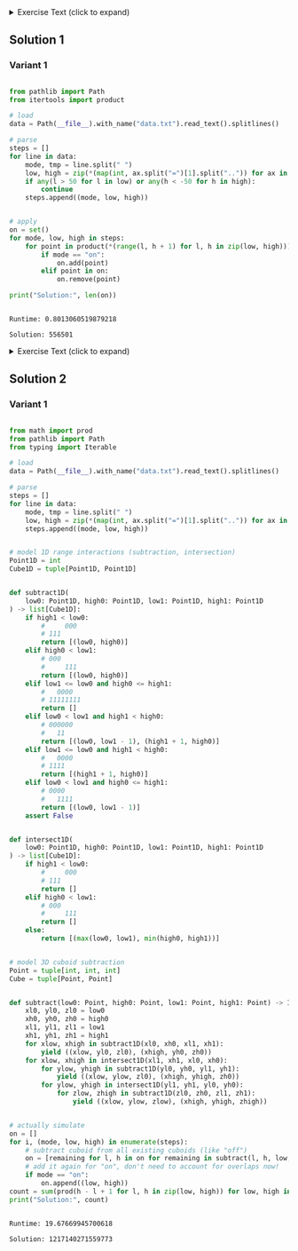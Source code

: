 <details><summary>Exercise Text (click to expand)</summary>

<article class="day-desc"><h2>--- Day 22: Reactor Reboot ---</h2><p>Operating at these extreme ocean depths has overloaded the submarine's reactor; it needs to be rebooted.</p>
<p>The reactor core is made up of a large 3-dimensional grid made up entirely of cubes, one cube per integer 3-dimensional coordinate (<code>x,y,z</code>). Each cube can be either <em>on</em> or <em>off</em>; at the start of the reboot process, they are all <em>off</em>. (Could it be an old model of a reactor you've seen <a href="/2020/day/17">before</a>?)</p>
<p>To reboot the reactor, you just need to set all of the cubes to either <em>on</em> or <em>off</em> by following a list of <em>reboot steps</em> (your puzzle input). Each step specifies a <a href="https://en.wikipedia.org/wiki/Cuboid" target="_blank">cuboid</a> (the set of all cubes that have coordinates which fall within ranges for <code>x</code>, <code>y</code>, and <code>z</code>) and whether to turn all of the cubes in that cuboid <em>on</em> or <em>off</em>.</p>
<p>For example, given these reboot steps:</p>
<pre><code>on x=10..12,y=10..12,z=10..12
on x=11..13,y=11..13,z=11..13
off x=9..11,y=9..11,z=9..11
on x=10..10,y=10..10,z=10..10
</code></pre>
<p>The first step (<code>on x=10..12,y=10..12,z=10..12</code>) turns <em>on</em> a 3x3x3 cuboid consisting of 27 cubes:</p>
<ul>
<li><code>10,10,10</code></li>
<li><code>10,10,11</code></li>
<li><code>10,10,12</code></li>
<li><code>10,11,10</code></li>
<li><code>10,11,11</code></li>
<li><code>10,11,12</code></li>
<li><code>10,12,10</code></li>
<li><code>10,12,11</code></li>
<li><code>10,12,12</code></li>
<li><code>11,10,10</code></li>
<li><code>11,10,11</code></li>
<li><code>11,10,12</code></li>
<li><code>11,11,10</code></li>
<li><code>11,11,11</code></li>
<li><code>11,11,12</code></li>
<li><code>11,12,10</code></li>
<li><code>11,12,11</code></li>
<li><code>11,12,12</code></li>
<li><code>12,10,10</code></li>
<li><code>12,10,11</code></li>
<li><code>12,10,12</code></li>
<li><code>12,11,10</code></li>
<li><code>12,11,11</code></li>
<li><code>12,11,12</code></li>
<li><code>12,12,10</code></li>
<li><code>12,12,11</code></li>
<li><code>12,12,12</code></li>
</ul>
<p>The second step (<code>on x=11..13,y=11..13,z=11..13</code>) turns <em>on</em> a 3x3x3 cuboid that overlaps with the first. As a result, only 19 additional cubes turn on; the rest are already on from the previous step:</p>
<ul>
<li><code>11,11,13</code></li>
<li><code>11,12,13</code></li>
<li><code>11,13,11</code></li>
<li><code>11,13,12</code></li>
<li><code>11,13,13</code></li>
<li><code>12,11,13</code></li>
<li><code>12,12,13</code></li>
<li><code>12,13,11</code></li>
<li><code>12,13,12</code></li>
<li><code>12,13,13</code></li>
<li><code>13,11,11</code></li>
<li><code>13,11,12</code></li>
<li><code>13,11,13</code></li>
<li><code>13,12,11</code></li>
<li><code>13,12,12</code></li>
<li><code>13,12,13</code></li>
<li><code>13,13,11</code></li>
<li><code>13,13,12</code></li>
<li><code>13,13,13</code></li>
</ul>
<p>The third step (<code>off x=9..11,y=9..11,z=9..11</code>) turns <em>off</em> a 3x3x3 cuboid that overlaps partially with some cubes that are on, ultimately turning off 8 cubes:</p>
<ul>
<li><code>10,10,10</code></li>
<li><code>10,10,11</code></li>
<li><code>10,11,10</code></li>
<li><code>10,11,11</code></li>
<li><code>11,10,10</code></li>
<li><code>11,10,11</code></li>
<li><code>11,11,10</code></li>
<li><code>11,11,11</code></li>
</ul>
<p>The final step (<code>on x=10..10,y=10..10,z=10..10</code>) turns <em>on</em> a single cube, <code>10,10,10</code>. After this last step, <code><em>39</em></code> cubes are <em>on</em>.</p>
<p>The initialization procedure only uses cubes that have <code>x</code>, <code>y</code>, and <code>z</code> positions of at least <code>-50</code> and at most <code>50</code>. For now, ignore cubes outside this region.</p>
<p>Here is a larger example:</p>
<pre><code>on x=-20..26,y=-36..17,z=-47..7
on x=-20..33,y=-21..23,z=-26..28
on x=-22..28,y=-29..23,z=-38..16
on x=-46..7,y=-6..46,z=-50..-1
on x=-49..1,y=-3..46,z=-24..28
on x=2..47,y=-22..22,z=-23..27
on x=-27..23,y=-28..26,z=-21..29
on x=-39..5,y=-6..47,z=-3..44
on x=-30..21,y=-8..43,z=-13..34
on x=-22..26,y=-27..20,z=-29..19
off x=-48..-32,y=26..41,z=-47..-37
on x=-12..35,y=6..50,z=-50..-2
off x=-48..-32,y=-32..-16,z=-15..-5
on x=-18..26,y=-33..15,z=-7..46
off x=-40..-22,y=-38..-28,z=23..41
on x=-16..35,y=-41..10,z=-47..6
off x=-32..-23,y=11..30,z=-14..3
on x=-49..-5,y=-3..45,z=-29..18
off x=18..30,y=-20..-8,z=-3..13
on x=-41..9,y=-7..43,z=-33..15
on x=-54112..-39298,y=-85059..-49293,z=-27449..7877
on x=967..23432,y=45373..81175,z=27513..53682
</code></pre>
<p>The last two steps are fully outside the initialization procedure area; all other steps are fully within it. After executing these steps in the initialization procedure region, <code><em>590784</em></code> cubes are <em>on</em>.</p>
<p>Execute the reboot steps. Afterward, considering only cubes in the region <code>x=-50..50,y=-50..50,z=-50..50</code>, <em>how many cubes are on?</em></p>
</article>

</details>

## Solution 1

### Variant 1

```python

from pathlib import Path
from itertools import product

# load
data = Path(__file__).with_name("data.txt").read_text().splitlines()

# parse
steps = []
for line in data:
    mode, tmp = line.split(" ")
    low, high = zip(*(map(int, ax.split("=")[1].split("..")) for ax in tmp.split(",")))
    if any(l > 50 for l in low) or any(h < -50 for h in high):
        continue
    steps.append((mode, low, high))


# apply
on = set()
for mode, low, high in steps:
    for point in product(*(range(l, h + 1) for l, h in zip(low, high))):
        if mode == "on":
            on.add(point)
        elif point in on:
            on.remove(point)

print("Solution:", len(on))


```

```

Runtime: 0.8013060519879218

Solution: 556501

```

<details><summary>Exercise Text (click to expand)</summary>

<article class="day-desc"><h2 id="part2">--- Part Two ---</h2><p>Now that the initialization procedure is complete, you can reboot the reactor.</p>
<p>Starting with all cubes <em>off</em>, run all of the <em>reboot steps</em> for all cubes in the reactor.</p>
<p>Consider the following reboot steps:</p>
<pre><code>on x=-5..47,y=-31..22,z=-19..33
on x=-44..5,y=-27..21,z=-14..35
on x=-49..-1,y=-11..42,z=-10..38
on x=-20..34,y=-40..6,z=-44..1
off x=26..39,y=40..50,z=-2..11
on x=-41..5,y=-41..6,z=-36..8
off x=-43..-33,y=-45..-28,z=7..25
on x=-33..15,y=-32..19,z=-34..11
off x=35..47,y=-46..-34,z=-11..5
on x=-14..36,y=-6..44,z=-16..29
on x=-57795..-6158,y=29564..72030,z=20435..90618
on x=36731..105352,y=-21140..28532,z=16094..90401
on x=30999..107136,y=-53464..15513,z=8553..71215
on x=13528..83982,y=-99403..-27377,z=-24141..23996
on x=-72682..-12347,y=18159..111354,z=7391..80950
on x=-1060..80757,y=-65301..-20884,z=-103788..-16709
on x=-83015..-9461,y=-72160..-8347,z=-81239..-26856
on x=-52752..22273,y=-49450..9096,z=54442..119054
on x=-29982..40483,y=-108474..-28371,z=-24328..38471
on x=-4958..62750,y=40422..118853,z=-7672..65583
on x=55694..108686,y=-43367..46958,z=-26781..48729
on x=-98497..-18186,y=-63569..3412,z=1232..88485
on x=-726..56291,y=-62629..13224,z=18033..85226
on x=-110886..-34664,y=-81338..-8658,z=8914..63723
on x=-55829..24974,y=-16897..54165,z=-121762..-28058
on x=-65152..-11147,y=22489..91432,z=-58782..1780
on x=-120100..-32970,y=-46592..27473,z=-11695..61039
on x=-18631..37533,y=-124565..-50804,z=-35667..28308
on x=-57817..18248,y=49321..117703,z=5745..55881
on x=14781..98692,y=-1341..70827,z=15753..70151
on x=-34419..55919,y=-19626..40991,z=39015..114138
on x=-60785..11593,y=-56135..2999,z=-95368..-26915
on x=-32178..58085,y=17647..101866,z=-91405..-8878
on x=-53655..12091,y=50097..105568,z=-75335..-4862
on x=-111166..-40997,y=-71714..2688,z=5609..50954
on x=-16602..70118,y=-98693..-44401,z=5197..76897
on x=16383..101554,y=4615..83635,z=-44907..18747
off x=-95822..-15171,y=-19987..48940,z=10804..104439
on x=-89813..-14614,y=16069..88491,z=-3297..45228
on x=41075..99376,y=-20427..49978,z=-52012..13762
on x=-21330..50085,y=-17944..62733,z=-112280..-30197
on x=-16478..35915,y=36008..118594,z=-7885..47086
off x=-98156..-27851,y=-49952..43171,z=-99005..-8456
off x=2032..69770,y=-71013..4824,z=7471..94418
on x=43670..120875,y=-42068..12382,z=-24787..38892
off x=37514..111226,y=-45862..25743,z=-16714..54663
off x=25699..97951,y=-30668..59918,z=-15349..69697
off x=-44271..17935,y=-9516..60759,z=49131..112598
on x=-61695..-5813,y=40978..94975,z=8655..80240
off x=-101086..-9439,y=-7088..67543,z=33935..83858
off x=18020..114017,y=-48931..32606,z=21474..89843
off x=-77139..10506,y=-89994..-18797,z=-80..59318
off x=8476..79288,y=-75520..11602,z=-96624..-24783
on x=-47488..-1262,y=24338..100707,z=16292..72967
off x=-84341..13987,y=2429..92914,z=-90671..-1318
off x=-37810..49457,y=-71013..-7894,z=-105357..-13188
off x=-27365..46395,y=31009..98017,z=15428..76570
off x=-70369..-16548,y=22648..78696,z=-1892..86821
on x=-53470..21291,y=-120233..-33476,z=-44150..38147
off x=-93533..-4276,y=-16170..68771,z=-104985..-24507
</code></pre>
<p>After running the above reboot steps, <code><em>2758514936282235</em></code> cubes are <em>on</em>. (Just for <span title="Well, *I* think it's fun.">fun</span>, <code>474140</code> of those are also in the initialization procedure region.)</p>
<p>Starting again with all cubes <em>off</em>, execute all reboot steps. Afterward, considering all cubes, <em>how many cubes are on?</em></p>
</article>

</details>

## Solution 2

### Variant 1

```python

from math import prod
from pathlib import Path
from typing import Iterable

# load
data = Path(__file__).with_name("data.txt").read_text().splitlines()

# parse
steps = []
for line in data:
    mode, tmp = line.split(" ")
    low, high = zip(*(map(int, ax.split("=")[1].split("..")) for ax in tmp.split(",")))
    steps.append((mode, low, high))


# model 1D range interactions (subtraction, intersection)
Point1D = int
Cube1D = tuple[Point1D, Point1D]


def subtract1D(
    low0: Point1D, high0: Point1D, low1: Point1D, high1: Point1D
) -> list[Cube1D]:
    if high1 < low0:
        #     000
        # 111
        return [(low0, high0)]
    elif high0 < low1:
        # 000
        #     111
        return [(low0, high0)]
    elif low1 <= low0 and high0 <= high1:
        #   0000
        # 11111111
        return []
    elif low0 < low1 and high1 < high0:
        # 000000
        #   11
        return [(low0, low1 - 1), (high1 + 1, high0)]
    elif low1 <= low0 and high1 < high0:
        #   0000
        # 1111
        return [(high1 + 1, high0)]
    elif low0 < low1 and high0 <= high1:
        # 0000
        #   1111
        return [(low0, low1 - 1)]
    assert False


def intersect1D(
    low0: Point1D, high0: Point1D, low1: Point1D, high1: Point1D
) -> list[Cube1D]:
    if high1 < low0:
        #     000
        # 111
        return []
    elif high0 < low1:
        # 000
        #     111
        return []
    else:
        return [(max(low0, low1), min(high0, high1))]


# model 3D cuboid subtraction
Point = tuple[int, int, int]
Cube = tuple[Point, Point]


def subtract(low0: Point, high0: Point, low1: Point, high1: Point) -> Iterable[Cube]:
    xl0, yl0, zl0 = low0
    xh0, yh0, zh0 = high0
    xl1, yl1, zl1 = low1
    xh1, yh1, zh1 = high1
    for xlow, xhigh in subtract1D(xl0, xh0, xl1, xh1):
        yield ((xlow, yl0, zl0), (xhigh, yh0, zh0))
    for xlow, xhigh in intersect1D(xl1, xh1, xl0, xh0):
        for ylow, yhigh in subtract1D(yl0, yh0, yl1, yh1):
            yield ((xlow, ylow, zl0), (xhigh, yhigh, zh0))
        for ylow, yhigh in intersect1D(yl1, yh1, yl0, yh0):
            for zlow, zhigh in subtract1D(zl0, zh0, zl1, zh1):
                yield ((xlow, ylow, zlow), (xhigh, yhigh, zhigh))


# actually simulate
on = []
for i, (mode, low, high) in enumerate(steps):
    # subtract cuboid from all existing cuboids (like "off")
    on = [remaining for l, h in on for remaining in subtract(l, h, low, high)]
    # add it again for "on", don't need to account for overlaps now!
    if mode == "on":
        on.append((low, high))
count = sum(prod(h - l + 1 for l, h in zip(low, high)) for low, high in on)
print("Solution:", count)


```

```

Runtime: 19.67669945700618

Solution: 1217140271559773

```